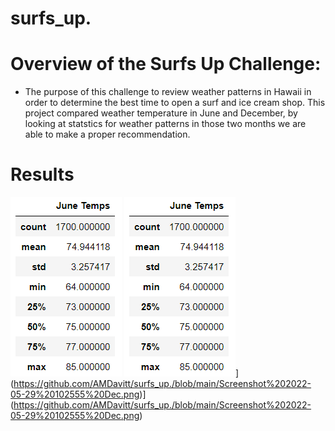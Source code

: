 # surfs_up.
# Overview of the Surfs Up Challenge:
* The purpose of this challenge to review weather patterns in Hawaii in order to determine the best time to open a surf and ice cream shop. This project compared weather temperature in June and December, by looking at statstics for weather patterns in those two months we are able to make a proper recommendation.
# Results
![June Results](https://github.com/AMDavitt/surfs_up./blob/main/Screenshot%202022-05-29%20102509.png)
![December Results](https://github.com/AMDavitt/surfs_up./blob/main/Screenshot%202022-05-29%20102509.png)](https://github.com/AMDavitt/surfs_up./blob/main/Screenshot%202022-05-29%20102555%20Dec.png)](https://github.com/AMDavitt/surfs_up./blob/main/Screenshot%202022-05-29%20102555%20Dec.png)
